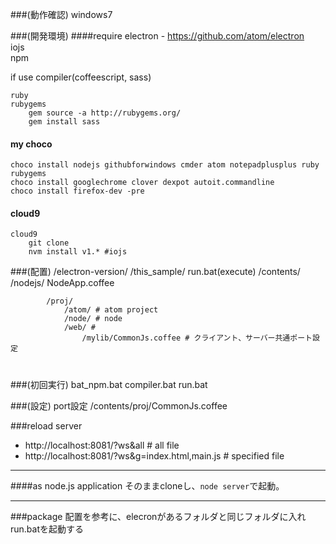 ###(動作確認)
windows7

###(開発環境)
####require
electron - https://github.com/atom/electron  
iojs  
npm

if use compiler(coffeescript, sass)  

	ruby
	rubygems
		gem source -a http://rubygems.org/
		gem install sass


#### my choco
	choco install nodejs githubforwindows cmder atom notepadplusplus ruby rubygems
	choco install googlechrome clover dexpot autoit.commandline
	choco install firefox-dev -pre

#### cloud9
	cloud9
		git clone
		nvm install v1.* #iojs

###(配置)
	/electron-version/
	/this_sample/
		run.bat(execute)
		/contents/
			/nodejs/
				NodeApp.coffee

			/proj/
				/atom/ # atom project
				/node/ # node
				/web/ #
					/mylib/CommonJs.coffee # クライアント、サーバー共通ポート設定
#

###(初回実行)
	bat_npm.bat
	compiler.bat
	run.bat

###(設定)
port設定
	/contents/proj/CommonJs.coffee


###reload server
* http://localhost:8081/?ws&all # all file
* http://localhost:8081/?ws&g=index.html,main.js # specified file

---
####as node.js application
そのままcloneし、`node server`で起動。


---
###package
配置を参考に、elecronがあるフォルダと同じフォルダに入れrun.batを起動する
